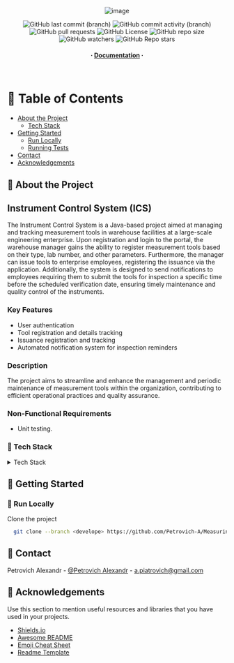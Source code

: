<div align="center">

[//]: # (  <h1>Measuring Tool</h1>)

[//]: # (  <p>)

[//]: # (    A Measuring Tool App! )

[//]: # (  </p>)

![image](https://github.com/Petrovich-A/Measuring-Tool/assets/75426047/9d903ddf-791b-4682-a858-70f6d4bca5e3)

<!-- Badges -->
<p>
<img alt="GitHub last commit (branch)" src="https://img.shields.io/github/last-commit/Petrovich-A/Measuring-Tool/develop?style=for-the-badge">
<img alt="GitHub commit activity (branch)" src="https://img.shields.io/github/commit-activity/m/Petrovich-A/Measuring-Tool/develop?style=for-the-badge">
<img alt="GitHub pull requests" src="https://img.shields.io/github/issues-pr/Petrovich-A/Measuring-Tool?style=for-the-badge">
<img alt="GitHub License" src="https://img.shields.io/github/license/Petrovich-A/Measuring-Tool?style=for-the-badge">
<img alt="GitHub repo size" src="https://img.shields.io/github/repo-size/Petrovich-A/Measuring-Tool?style=for-the-badge">
<img alt="GitHub watchers" src="https://img.shields.io/github/watchers/Petrovich-A/Measuring-Tool?style=for-the-badge">
<img alt="GitHub Repo stars" src="https://img.shields.io/github/stars/Petrovich-A/Measuring-Tool?style=for-the-badge">

</p>

<h4>
  <span> · </span>
    <a href="https://github.com/Petrovich-A/Measuring-Tool/tree/task1/src/main/resources/doc">Documentation</a>
  <span> · </span>
</h4>
</div>

<br />

<!-- Table of Contents -->

# :notebook_with_decorative_cover: Table of Contents

- [About the Project](#star2-about-the-project)
    * [Tech Stack](#space_invader-tech-stack)
- [Getting Started](#toolbox-getting-started)
    * [Run Locally](#running-run-locally)
    * [Running Tests](#test_tube-running-tests)
- [Contact](#handshake-contact)
- [Acknowledgements](#gem-acknowledgements)

<!-- About the Project -->

## :star2: About the Project


## Instrument Control System (ICS)

The Instrument Control System is a Java-based project aimed at managing and tracking measurement tools in warehouse facilities at a large-scale engineering enterprise. Upon registration and login to the portal, the warehouse manager gains the ability to register measurement tools based on their type, lab number, and other parameters. Furthermore, the manager can issue tools to enterprise employees, registering the issuance via the application. Additionally, the system is designed to send notifications to employees requiring them to submit the tools for inspection a specific time before the scheduled verification date, ensuring timely maintenance and quality control of the instruments.

### Key Features
- User authentication
- Tool registration and details tracking
- Issuance registration and tracking
- Automated notification system for inspection reminders

### Description

The project aims to streamline and enhance the management and periodic maintenance of measurement tools within the organization, contributing to efficient operational practices and quality assurance.

### Non-Functional Requirements

* Unit testing.

<!-- TechStack -->

### :space_invader: Tech Stack

<details>
  <summary>Tech Stack</summary>
  <ul>
    <li><a href="https://www.oracle.com/java/technologies/javase/jdk17-archive-downloads.html">Java 17</a></li>
    <li><a href="https://maven.apache.org">Maven</a></li>
    <li><a href="https://projectlombok.org">Project Lombok</a></li>
  </ul>
</details>

<!-- Getting Started -->

## :toolbox: Getting Started

<!-- Run Locally -->

### :running: Run Locally

Clone the project

```bash
  git clone --branch <develope> https://github.com/Petrovich-A/Measuring-Tool
```

<!-- Contact -->

## :handshake: Contact

Petrovich Alexandr - [@Petrovich Alexandr](https://www.linkedin.com/in/alexandr-petrovich/) - a.piatrovich@gmail.com

<!-- Acknowledgments -->

## :gem: Acknowledgements

Use this section to mention useful resources and libraries that you have used in your projects.

- [Shields.io](https://shields.io/)
- [Awesome README](https://github.com/matiassingers/awesome-readme)
- [Emoji Cheat Sheet](https://github.com/ikatyang/emoji-cheat-sheet/blob/master/README.md#travel--places)
- [Readme Template](https://github.com/othneildrew/Best-README-Template)
